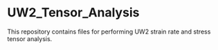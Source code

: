 # UW2_Tensor_Analysis
This repository contains files for performing UW2 strain rate and stress tensor analysis.
